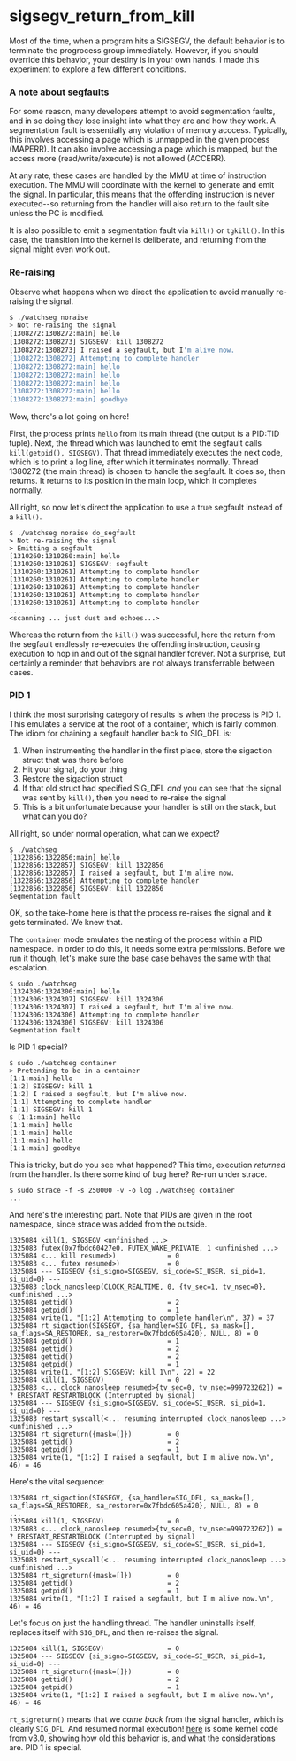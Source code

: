# sigsegv_return_from_kill

Most of the time, when a program hits a SIGSEGV, the default behavior is to terminate the progrocess group immediately.
However, if you should override this behavior, your destiny is in your own hands.
I made this experiment to explore a few different conditions.


### A note about segfaults

For some reason, many developers attempt to avoid segmentation faults, and in so doing they lose insight into what they are and how they work.
A segmentation fault is essentially any violation of memory acccess.
Typically, this involves accessing a page which is unmapped in the given process (MAPERR).
It can also involve accessing a page which is mapped, but the access more (read/write/execute) is not allowed (ACCERR).

At any rate, these cases are handled by the MMU at time of instruction execution.
The MMU will coordinate with the kernel to generate and emit the signal.
In particular, this means that the offending instruction is never executed--so returning from the handler will also return to the fault site unless the PC is modified.

It is also possible to emit a segmentation fault via `kill()` or `tgkill()`.
In this case, the transition into the kernel is deliberate, and returning from the signal might even work out.


### Re-raising

Observe what happens when we direct the application to avoid manually re-raising the signal.

```bash
$ ./watchseg noraise
> Not re-raising the signal
[1308272:1308272:main] hello
[1308272:1308273] SIGSEGV: kill 1308272
[1308272:1308273] I raised a segfault, but I'm alive now.
[1308272:1308272] Attempting to complete handler
[1308272:1308272:main] hello
[1308272:1308272:main] hello
[1308272:1308272:main] hello
[1308272:1308272:main] hello
[1308272:1308272:main] goodbye
```

Wow, there's a lot going on here!

First, the process prints `hello` from its main thread (the output is a PID:TID tuple).
Next, the thread which was launched to emit the segfault calls `kill(getpid(), SIGSEGV)`.
That thread immediately executes the next code, which is to print a log line, after which it terminates normally.
Thread 1380272 (the main thread) is chosen to handle the segfault.
It does so, then returns.
It returns to its position in the main loop, which it completes normally.

All right, so now let's direct the application to use a true segfault instead of a `kill()`.

```
$ ./watchseg noraise do_segfault
> Not re-raising the signal
> Emitting a segfault
[1310260:1310260:main] hello
[1310260:1310261] SIGSEGV: segfault
[1310260:1310261] Attempting to complete handler
[1310260:1310261] Attempting to complete handler
[1310260:1310261] Attempting to complete handler
[1310260:1310261] Attempting to complete handler
[1310260:1310261] Attempting to complete handler
...
<scanning ... just dust and echoes...>
```

Whereas the return from the `kill()` was successful, here the return from the segfault endlessly re-executes the offending instruction, causing execution to hop in and out of the signal handler forever.
Not a surprise, but certainly a reminder that behaviors are not always transferrable between cases.


### PID 1

I think the most surprising category of results is when the process is PID 1.
This emulates a service at the root of a container, which is fairly common.
The idiom for chaining a segfault handler back to SIG_DFL is:

1. When instrumenting the handler in the first place, store the sigaction struct that was there before
2. Hit your signal, do your thing
3. Restore the sigaction struct
4. If that old struct had specified SIG_DFL _and_ you can see that the signal was sent by `kill()`, then you need to re-raise the signal
5. This is a bit unfortunate because your handler is still on the stack, but what can you do?

All right, so under normal operation, what can we expect?

```
$ ./watchseg
[1322856:1322856:main] hello
[1322856:1322857] SIGSEGV: kill 1322856
[1322856:1322857] I raised a segfault, but I'm alive now.
[1322856:1322856] Attempting to complete handler
[1322856:1322856] SIGSEGV: kill 1322856
Segmentation fault
```

OK, so the take-home here is that the process re-raises the signal and it gets terminated.
We knew that.

The `container` mode emulates the nesting of the process within a PID namespace.
In order to do this, it needs some extra permissions.
Before we run it though, let's make sure the base case behaves the same with that escalation.

```
$ sudo ./watchseg
[1324306:1324306:main] hello
[1324306:1324307] SIGSEGV: kill 1324306
[1324306:1324307] I raised a segfault, but I'm alive now.
[1324306:1324306] Attempting to complete handler
[1324306:1324306] SIGSEGV: kill 1324306
Segmentation fault
```

Is PID 1 special?

```
$ sudo ./watchseg container
> Pretending to be in a container
[1:1:main] hello
[1:2] SIGSEGV: kill 1
[1:2] I raised a segfault, but I'm alive now.
[1:1] Attempting to complete handler
[1:1] SIGSEGV: kill 1
$ [1:1:main] hello
[1:1:main] hello
[1:1:main] hello
[1:1:main] hello
[1:1:main] goodbye
```

This is tricky, but do you see what happened?
This time, execution _returned_ from the handler.
Is there some kind of bug here?
Re-run under strace.

```
$ sudo strace -f -s 250000 -v -o log ./watchseg container
...
```

And here's the interesting part.
Note that PIDs are given in the root namespace, since strace was added from the outside.
```
1325084 kill(1, SIGSEGV <unfinished ...>
1325083 futex(0x7fbdc60427e0, FUTEX_WAKE_PRIVATE, 1 <unfinished ...>
1325084 <... kill resumed>)             = 0
1325083 <... futex resumed>)            = 0
1325084 --- SIGSEGV {si_signo=SIGSEGV, si_code=SI_USER, si_pid=1, si_uid=0} ---
1325083 clock_nanosleep(CLOCK_REALTIME, 0, {tv_sec=1, tv_nsec=0},  <unfinished ...>
1325084 gettid()                        = 2
1325084 getpid()                        = 1
1325084 write(1, "[1:2] Attempting to complete handler\n", 37) = 37
1325084 rt_sigaction(SIGSEGV, {sa_handler=SIG_DFL, sa_mask=[], sa_flags=SA_RESTORER, sa_restorer=0x7fbdc605a420}, NULL, 8) = 0
1325084 getpid()                        = 1
1325084 gettid()                        = 2
1325084 gettid()                        = 2
1325084 getpid()                        = 1
1325084 write(1, "[1:2] SIGSEGV: kill 1\n", 22) = 22
1325084 kill(1, SIGSEGV)                = 0
1325083 <... clock_nanosleep resumed>{tv_sec=0, tv_nsec=999723262}) = ? ERESTART_RESTARTBLOCK (Interrupted by signal)
1325084 --- SIGSEGV {si_signo=SIGSEGV, si_code=SI_USER, si_pid=1, si_uid=0} ---
1325083 restart_syscall(<... resuming interrupted clock_nanosleep ...> <unfinished ...>
1325084 rt_sigreturn({mask=[]})         = 0
1325084 gettid()                        = 2
1325084 getpid()                        = 1
1325084 write(1, "[1:2] I raised a segfault, but I'm alive now.\n", 46) = 46
```

Here's the vital sequence:
```
1325084 rt_sigaction(SIGSEGV, {sa_handler=SIG_DFL, sa_mask=[], sa_flags=SA_RESTORER, sa_restorer=0x7fbdc605a420}, NULL, 8) = 0
...
1325084 kill(1, SIGSEGV)                = 0
1325083 <... clock_nanosleep resumed>{tv_sec=0, tv_nsec=999723262}) = ? ERESTART_RESTARTBLOCK (Interrupted by signal)
1325084 --- SIGSEGV {si_signo=SIGSEGV, si_code=SI_USER, si_pid=1, si_uid=0} ---
1325083 restart_syscall(<... resuming interrupted clock_nanosleep ...> <unfinished ...>
1325084 rt_sigreturn({mask=[]})         = 0
1325084 gettid()                        = 2
1325084 getpid()                        = 1
1325084 write(1, "[1:2] I raised a segfault, but I'm alive now.\n", 46) = 46
```

Let's focus on just the handling thread.
The handler uninstalls itself, replaces itself with `SIG_DFL`, and then re-raises the signal.
```
1325084 kill(1, SIGSEGV)                = 0
1325084 --- SIGSEGV {si_signo=SIGSEGV, si_code=SI_USER, si_pid=1, si_uid=0} ---
1325084 rt_sigreturn({mask=[]})         = 0
1325084 gettid()                        = 2
1325084 getpid()                        = 1
1325084 write(1, "[1:2] I raised a segfault, but I'm alive now.\n", 46) = 46
```

`rt_sigreturn()` means that we _came back_ from the signal handler, which is clearly `SIG_DFL`.
And resumed normal execution!
[here](https://github.com/torvalds/linux/blob/v3.0/kernel/signal.c#L2129-L2138) is some kernel code from v3.0, showing how old this behavior is, and what the considerations are.
PID 1 is special.
